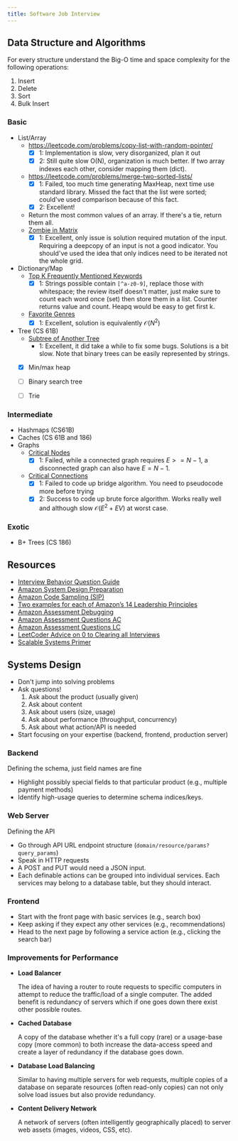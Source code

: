 ```yaml
---
title: Software Job Interview
---
```


## Data Structure and Algorithms

For every structure understand the Big-O time and space complexity for the following operations:

1. Insert
1. Delete
1. Sort
1. Bulk Insert

### Basic
* List/Array
  * <https://leetcode.com/problems/copy-list-with-random-pointer/>
    * [x] 1: Implementation is slow, very disorganized, plan it out
    * [x] 2: Still quite slow O(N), organization is much better. If two array indexes each other, consider mapping them (dict).
  * <https://leetcode.com/problems/merge-two-sorted-lists/>
    * [x] 1: Failed, too much time generating MaxHeap, next time use standard library. Missed the fact that the list were sorted; could've used comparison because of this fact.
    * [x] 2: Excellent!
  * Return the most common values of an array. If there's a tie, return them all.
  * [Zombie in Matrix](https://leetcode.com/discuss/interview-question/411357/)
    * [x] 1: Excellent, only issue is solution required mutation of the input. Requiring a deepcopy of an input is not a good indicator. You should've used the idea that only indices need to be iterated not the whole grid.
* Dictionary/Map
  * [Top K Frequently Mentioned Keywords](https://leetcode.com/discuss/interview-question/542597/)
    * [x] 1: Strings possible contain `[^a-z0-9]`, replace those with whitespace; the review itself doesn't matter, just make sure to count each word once (set) then store them in a list. Counter returns value and count. Heapq would be easy to get first k.
  * [Favorite Genres](https://leetcode.com/discuss/interview-question/373006)
    * [x] 1: Excellent, solution is equivalently $\mathcal O(N^2)$
* Tree (CS 61B)
  * [Subtree of Another Tree](https://leetcode.com/problems/subtree-of-another-tree/submissions/)
    * 1: Excellent, it did take a while to fix some bugs. Solutions is a bit slow. Note that binary trees can be easily represented by strings.
  * [x] Min/max heap
  * [ ] Binary search tree
  * [ ] Trie


### Intermediate
* Hashmaps (CS61B)
* Caches (CS 61B and 186)
* Graphs
  * [Critical Nodes](https://leetcode.com/discuss/interview-question/436073/)
    * [x] 1: Failed, while a connected graph requires $E >= N-1$, a disconnected graph can also have $E = N-1$.
  * [Critical Connections](https://leetcode.com/discuss/interview-question/372581)
    * [x] 1: Failed to code up bridge algorithm. You need to pseudocode more before trying
    * [x] 2: Success to code up brute force algorithm. Works really well and although slow $\mathcal O(E^2 + EV)$ at worst case.

### Exotic
* B+ Trees (CS 186)

## Resources
* [Interview Behavior Question Guide](https://docs.google.com/document/d/1f_JZNuSEShzCPORxfSE8cAKR1RiqV7NgygyRtAncxVI/edit)
* [Amazon System Design Preparation](https://www.youtube.com/watch?v=gNQ9-kgyHfo)
* [Amazon Code Sampling (SIP)](https://www.youtube.com/watch?v=mjZpZ_wcYFg)
* [Two examples for each of Amazon’s 14 Leadership Principles](https://www.youtube.com/watch?v=RzlUQCy84rQ)
* [Amazon Assessment Debugging](https://docs.google.com/document/d/188JrZmqv7Nm7EULXItESSLmSEr7vBziqRUPew2oyWKY/edit)
* [Amazon Assessment Questions AC](https://aonecode.com/amazon-online-assessment)
* [Amazon Assessment Questions LC](https://leetcode.com/discuss/interview-question/344650/Amazon-Online-Assessment-Questions)
* [LeetCoder Advice on 0 to Clearing all Interviews](https://leetcode.com/discuss/career/216554/from-0-to-clearing-uberappleamazonlinkedingoogle)
* [Scalable Systems Primer](https://github.com/donnemartin/system-design-primer)

## Systems Design

* Don't jump into solving problems
* Ask questions!
  1. Ask about the product (usually given)
  1. Ask about content
  1. Ask about users (size, usage)
  1. Ask about performance (throughput, concurrency)
  1. Ask about what action/API is needed
* Start focusing on your expertise (backend, frontend, production server)

### Backend
Defining the schema, just field names are fine

* Highlight possibly special fields to that particular product (e.g., multiple payment methods)
* Identify high-usage queries to determine schema indices/keys.

### Web Server
Defining the API

* Go through API URL endpoint structure (`domain/resource/params?query_params`)
* Speak in HTTP requests
* A POST and PUT would need a JSON input.
* Each definable actions can be grouped into individual services. Each services may belong to a database table, but they should interact.

### Frontend

* Start with the front page with basic services (e.g., search box)
* Keep asking if they expect any other services (e.g., recommendations)
* Head to the next page  by following a service action (e.g., clicking the search bar)


### Improvements for Performance

* **Load Balancer**

  The idea of having a router to route requests to specific computers in attempt to reduce the traffic/load of a single computer. The added benefit is redundancy of servers which if one goes down there exist other possible routes.

* **Cached Database**

  A copy of the database whether it's a full copy (rare) or a usage-base copy (more common) to both increase the data-access speed and create a layer of redundancy if the database goes down.

* **Database Load Balancing**

  Similar to having multiple servers for web requests, multiple copies of a database on separate resources (often read-only copies) can not only solve load issues but also provide redundancy.

* **Content Delivery Network**

  A network of servers (often intelligently geographically placed) to server web assets (images, videos, CSS, etc).
